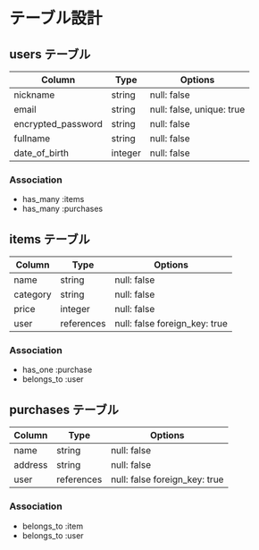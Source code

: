 # テーブル設計

## users テーブル

| Column             | Type     | Options                   |
| ------------------ | -------- | ------------------------- |
| nickname           | string   | null: false               |
| email              | string   | null: false, unique: true |
| encrypted_password | string   | null: false               |
| fullname           | string   | null: false               |
| date_of_birth      | integer  | null: false               |

### Association

- has_many :items
- has_many :purchases

## items テーブル

| Column      | Type       | Options                        |
| ----------- | ---------- | ------------------------------ |
| name        | string     | null: false                    |
| category    | string     | null: false                    |
| price       | integer    | null: false                    |
| user        | references | null: false foreign_key: true  |

### Association

- has_one :purchase
- belongs_to :user

## purchases テーブル

| Column    | Type       | Options                        |
| --------- | ---------- | ------------------------------ |
| name      | string     | null: false                    |
| address   | string     | null: false                    |
| user      | references | null: false foreign_key: true  |

### Association

- belongs_to :item
- belongs_to :user